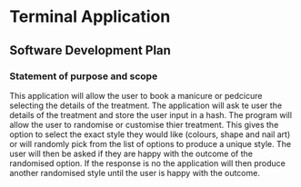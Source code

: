# Terminal Application

## Software Development Plan 

### Statement of purpose and scope

This application will allow the user to book a manicure or pedcicure selecting the details of the treatment. The application will ask te user the details of the treatment and store the user input in a hash. The program will allow the user to randomise or customise thier treatment. This gives the option to select the exact style they would like (colours, shape and nail art) or will randomly pick from the list of options to produce a unique style. The user will then be asked if they are happy with the outcome of the randomised option. If the response is no the application will then produce another randomised style until the user is happy with the outcome. 



